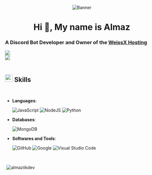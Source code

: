 <p align="center">
  <img src="https://cdn.discordapp.com/banners/718458417232085104/a_c02a19c442e45f138f6d18cf4affa8e1.gif?size=4096&width=0&height=256" alt="Banner">
</p>
  
<h1 align="center">Hi 👋, My name is Almaz</h1>

### A Discord Bot Developer and Owner of the [WeissX Hosting](https://weissx.com)</h3>

<a href="https://dsc.gg/weissx" >
   <img src="https://lanyard.kyrie25.me/api/718458417232085104?waveColor=6161AF&waveSpotifyColor=B48EF7&gradient=7E37F9-B48EF7-E568C4&animated=true&showDisplayName=true&borderRadius=30px&imgStyle=square&idleMessage=Fights%20off%20bad%20people%20on%20his%20hosting">
</a>

<br>
<img src="https://user-images.githubusercontent.com/73097560/115834477-dbab4500-a447-11eb-908a-139a6edaec5c.gif"><br><br>

## <img src="https://media2.giphy.com/media/QssGEmpkyEOhBCb7e1/giphy.gif?cid=ecf05e47a0n3gi1bfqntqmob8g9aid1oyj2wr3ds3mg700bl&rid=giphy.gif" width ="25"><b> Skills</b>
<br>

<p align="center">

- **Languages**:
  
    ![JavaScript](https://img.shields.io/badge/JavaScript%20-%23F7DF1E.svg?style=for-the-badge&logo=javascript&logoColor=black)
    ![NodeJS](https://img.shields.io/badge/node.js-6DA55F?style=for-the-badge&logo=node.js&logoColor=white)
    ![Python](https://img.shields.io/badge/python-3670A0?style=for-the-badge&logo=python&logoColor=ffdd54)

- **Databases**:

    ![MongoDB](https://img.shields.io/badge/MongoDB-%234ea94b.svg?style=for-the-badge&logo=mongodb&logoColor=white)

- **Softwares and Tools**:
    
    ![GitHub](https://img.shields.io/badge/github-%23121011.svg?style=for-the-badge&logo=github&logoColor=white)
    ![Google](https://img.shields.io/badge/google-%234285F4.svg?style=for-the-badge&logo=google&logoColor=white)
    ![Visual Studio Code](https://img.shields.io/badge/Visual%20Studio%20Code-0078d7.svg?style=for-the-badge&logo=visual-studio-code&logoColor=white)

<br>

<p>&nbsp;<img align="center" src="https://github-readme-stats.vercel.app/api?username=almaziikdev&show_icons=true&locale=en" alt="almaziikdev" /></p>
